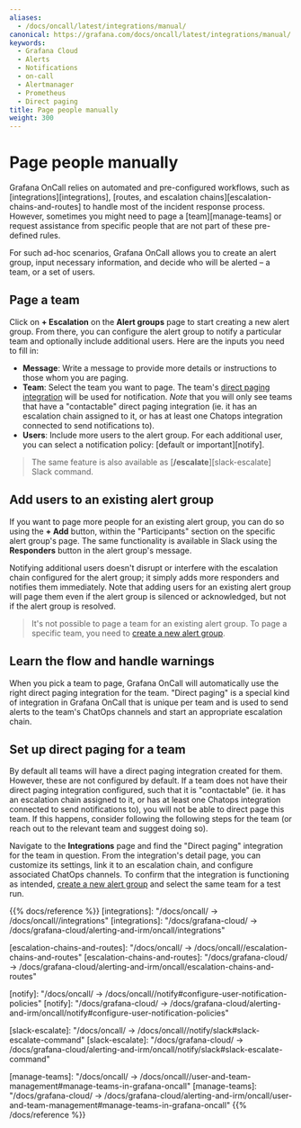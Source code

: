 ```yaml
---
aliases:
  - /docs/oncall/latest/integrations/manual/
canonical: https://grafana.com/docs/oncall/latest/integrations/manual/
keywords:
  - Grafana Cloud
  - Alerts
  - Notifications
  - on-call
  - Alertmanager
  - Prometheus
  - Direct paging
title: Page people manually
weight: 300
---
```


# Page people manually

Grafana OnCall relies on automated and pre-configured workflows, such as [integrations][integrations],
[routes, and escalation chains][escalation-chains-and-routes] to handle most of the incident response process.
However, sometimes you might need to page a [team][manage-teams] or request assistance from specific people that
are not part of these pre-defined rules.

For such ad-hoc scenarios, Grafana OnCall allows you to create an alert group, input necessary information, and decide
who will be alerted – a team, or a set of users.

## Page a team

Click on **+ Escalation** on the **Alert groups** page to start creating a new alert group.
From there, you can configure the alert group to notify a particular team and optionally include additional users. Here are the inputs you need to fill in:

- **Message**: Write a message to provide more details or instructions to those whom you are paging.
- **Team**: Select the team you want to page. The team's
  [direct paging integration](#learn-the-flow-and-handle-warnings) will be used for notification. _Note_ that you will only
  see teams that have a "contactable" direct paging integration (ie. it has an escalation chain assigned to it, or has
  at least one Chatops integration connected to send notifications to).
- **Users**: Include more users to the alert group. For each additional user, you can select a notification policy:
  [default or important][notify].

> The same feature is also available as [**/escalate**][slack-escalate] Slack command.

## Add users to an existing alert group

If you want to page more people for an existing alert group, you can do so using the **+ Add**
button, within the "Participants" section on the specific alert group's page. The same functionality is available in
Slack using the **Responders** button in the alert group's message.

Notifying additional users doesn't disrupt or interfere with the escalation chain configured for the alert group;
it simply adds more responders and notifies them immediately. Note that adding users for an existing alert group
will page them even if the alert group is silenced or acknowledged, but not if the alert group is resolved.

> It's not possible to page a team for an existing alert group. To page a specific team, you need to
> [create a new alert group](#page-a-team).

## Learn the flow and handle warnings

When you pick a team to page, Grafana OnCall will automatically use the right direct paging integration for the team.
"Direct paging" is a special kind of integration in Grafana OnCall that is unique per team and is used to send alerts
to the team's ChatOps channels and start an appropriate escalation chain.

## Set up direct paging for a team

By default all teams will have a direct paging integration created for them. However, these are not configured by default.
If a team does not have their direct paging integration configured, such that it is "contactable" (ie. it has an
escalation chain assigned to it, or has at least one Chatops integration connected to send notifications to), you will
not be able to direct page this team. If this happens, consider following the following steps for the team (or reach out
to the relevant team and suggest doing so).

Navigate to the **Integrations** page and find the "Direct paging" integration for the team in question. From the
integration's detail page, you can customize its settings, link it to an escalation chain, and configure associated
ChatOps channels. To confirm that the integration is functioning as intended, [create a new alert group](#page-a-team)
and select the same team for a test run.

{{% docs/reference %}}
[integrations]: "/docs/oncall/ -> /docs/oncall/<ONCALL VERSION>/integrations"
[integrations]: "/docs/grafana-cloud/ -> /docs/grafana-cloud/alerting-and-irm/oncall/integrations"

[escalation-chains-and-routes]: "/docs/oncall/ -> /docs/oncall/<ONCALL VERSION>/escalation-chains-and-routes"
[escalation-chains-and-routes]: "/docs/grafana-cloud/ -> /docs/grafana-cloud/alerting-and-irm/oncall/escalation-chains-and-routes"

[notify]: "/docs/oncall/ -> /docs/oncall/<ONCALL VERSION>/notify#configure-user-notification-policies"
[notify]: "/docs/grafana-cloud/ -> /docs/grafana-cloud/alerting-and-irm/oncall/notify#configure-user-notification-policies"

[slack-escalate]: "/docs/oncall/ -> /docs/oncall/<ONCALL VERSION>/notify/slack#slack-escalate-command"
[slack-escalate]: "/docs/grafana-cloud/ -> /docs/grafana-cloud/alerting-and-irm/oncall/notify/slack#slack-escalate-command"

[manage-teams]: "/docs/oncall/ -> /docs/oncall/<ONCALL VERSION>/user-and-team-management#manage-teams-in-grafana-oncall"
[manage-teams]: "/docs/grafana-cloud/ -> /docs/grafana-cloud/alerting-and-irm/oncall/user-and-team-management#manage-teams-in-grafana-oncall"
{{% /docs/reference %}}
